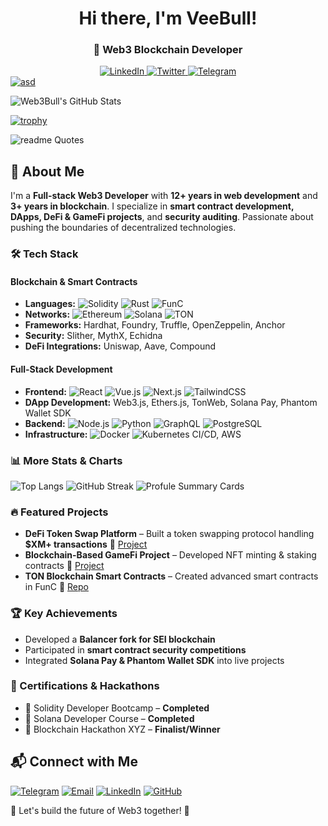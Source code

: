 <div align="center"> <h1>Hi there, I'm VeeBull!</h1> <h3>🚀 Web3 Blockchain Developer</h3></div>

<div id="socials" align="center">
 <a href="#linkedin-url">
  <img src="https://img.shields.io/badge/LinkedIn-blue?style=for-the-
  badge&logo=linkedin&logoColor=white" alt="LinkedIn"/>
 </a>
  <a href="#twitter-url">
   <img src="https://img.shields.io/badge/Twitter-blue?style=for-the-
   badge&logo=twitter&logoColor=white" alt="Twitter"/>
  </a>
  <a href="#telegram-url">
   <img src="https://img.shields.io/badge/Telegram-blue?style=for-the-
   badge&logo=telegram&logoColor=white" alt="Telegram"/>
  </a>
</div>

<div>
  <a href="#link">
   <img src="https://cdn.jsdelivr.net/gh/devicons/devicon@latest/icons/threedsmax/threedsmax-original.svg" alt="asd"/>
 </a>
</div>


![Web3Bull's GitHub Stats](https://github-readme-stats.vercel.app/api?username=veebull&show_icons=true&theme=radical)

[![trophy](https://github-profile-trophy.vercel.app/?username=veebull&theme=darkhub)](https://github.com/veebull/github-profile-trophy&no-bg=true)

![readme Quotes](https://quotes-github-readme.vercel.app/api?theme=dark&quote=The%20blockchain%20remembers%20everything%E2%80%94make%20your%20code%20worth%20remembering.&author=V)

## 🚀 About Me

I'm a **Full-stack Web3 Developer** with **12+ years in web development** and **3+ years in blockchain**. I specialize in **smart contract development, DApps, DeFi & GameFi projects**, and **security auditing**. Passionate about pushing the boundaries of decentralized technologies.

### 🛠 Tech Stack

#### **Blockchain & Smart Contracts**
- **Languages:** ![Solidity](https://img.shields.io/badge/-Solidity-363636?style=flat-square&logo=solidity) ![Rust](https://img.shields.io/badge/-Rust-000000?style=flat-square&logo=rust) ![FunC](https://img.shields.io/badge/-FunC-blue?style=flat-square)
- **Networks:** ![Ethereum](https://img.shields.io/badge/-Ethereum-3C3C3D?style=flat-square&logo=ethereum) ![Solana](https://img.shields.io/badge/-Solana-4E44CE?style=flat-square&logo=solana) ![TON](https://img.shields.io/badge/-TON-blue?style=flat-square&logo=ton)
- **Frameworks:** Hardhat, Foundry, Truffle, OpenZeppelin, Anchor
- **Security:** Slither, MythX, Echidna
- **DeFi Integrations:** Uniswap, Aave, Compound

#### **Full-Stack Development**
- **Frontend:** ![React](https://img.shields.io/badge/-React-61DAFB?style=flat-square&logo=react) ![Vue.js](https://img.shields.io/badge/-Vue.js-4FC08D?style=flat-square&logo=vue.js) ![Next.js](https://img.shields.io/badge/-Next.js-000000?style=flat-square&logo=next.js) ![TailwindCSS](https://img.shields.io/badge/-TailwindCSS-38B2AC?style=flat-square&logo=tailwind-css)
- **DApp Development:** Web3.js, Ethers.js, TonWeb, Solana Pay, Phantom Wallet SDK
- **Backend:** ![Node.js](https://img.shields.io/badge/-Node.js-339933?style=flat-square&logo=node.js) ![Python](https://img.shields.io/badge/-Python-3776AB?style=flat-square&logo=python) ![GraphQL](https://img.shields.io/badge/-GraphQL-E10098?style=flat-square&logo=graphql) ![PostgreSQL](https://img.shields.io/badge/-PostgreSQL-336791?style=flat-square&logo=postgresql)
- **Infrastructure:** ![Docker](https://img.shields.io/badge/-Docker-2496ED?style=flat-square&logo=docker) ![Kubernetes](https://img.shields.io/badge/-Kubernetes-326CE5?style=flat-square&logo=kubernetes) CI/CD, AWS

### 📊 More Stats & Charts

![Top Langs](https://github-readme-stats.vercel.app/api/top-langs/?username=veebull&layout=compact&theme=radical)
![GitHub Streak](https://streak-stats.demolab.com/?user=veebull&theme=dark)
![Profule Summary Cards](http://github-profile-summary-cards.vercel.app/api/cards/profile-details?username=veebull&theme=transparent)

### 🔥 Featured Projects

- **DeFi Token Swap Platform** – Built a token swapping protocol handling **$XM+ transactions** 🔗 [Project](#)
- **Blockchain-Based GameFi Project** – Developed NFT minting & staking contracts 🔗 [Project](#)
- **TON Blockchain Smart Contracts** – Created advanced smart contracts in FunC 🔗 [Repo](#)

### 🏆 Key Achievements

- Developed a **Balancer fork for SEI blockchain**
- Participated in **smart contract security competitions**
- Integrated **Solana Pay & Phantom Wallet SDK** into live projects

### 📜 Certifications & Hackathons

- 🏅 Solidity Developer Bootcamp – **Completed**
- 🏅 Solana Developer Course – **Completed**
- 🏅 Blockchain Hackathon XYZ – **Finalist/Winner**

## 📬 Connect with Me

[![Telegram](https://img.shields.io/badge/Telegram-%40tg-blue)](https://t.me/veegenx)
[![Email](https://img.shields.io/badge/thearmbull91@gmail.com-red)](mailto:mail@gmail.com)
[![LinkedIn](https://img.shields.io/badge/LinkedIn-%40web3bull-blue)](https://www.linkedin.com)
[![GitHub](https://img.shields.io/github/followers/veebull?style=social)](https://github.com/gh)

🚀 Let's build the future of Web3 together! 🔗

